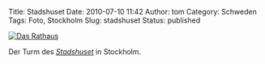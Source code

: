 Title: Stadshuset
Date: 2010-07-10 11:42
Author: tom
Category: Schweden
Tags: Foto, Stockholm
Slug: stadshuset
Status: published

[![Das
Rathaus](/pic/stadshustorn_s.jpg "Das Rathaus")](/pic/stadshustorn_l.jpg)

Der Turm des [*Stadshuset*](http://de.wikipedia.org/wiki/Stadshuset) in
Stockholm.

